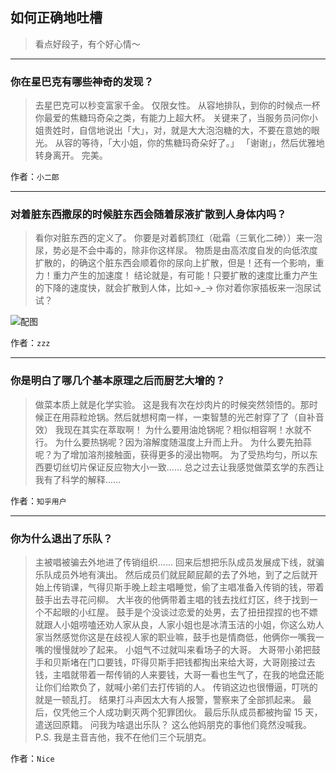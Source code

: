 ## 如何正确地吐槽

> 看点好段子，有个好心情～


 
---

### 你在星巴克有哪些神奇的发现？

> 去星巴克可以秒变富家千金。
> 仅限女性。
> 从容地排队，到你的时候点一杯你最爱的焦糖玛奇朵之类，有能力上超大杯。
> 关键来了，当服务员问你小姐贵姓时，自信地说出「大」，对，就是大大泡泡糖的大，不要在意她的眼光。
> 从容的等待，「大小姐，你的焦糖玛奇朵好了。」
> 「谢谢」，然后优雅地转身离开。
> 完美。


作者：`小二郎`

---

### 对着脏东西撒尿的时候脏东西会随着尿液扩散到人身体内吗？

> 看你对脏东西的定义了。
> 你要是对着鹤顶红（砒霜（三氧化二砷））来一泡尿，势必是不会中毒的，除非你这样尿。
> 物质是由高浓度自发的向低浓度扩散的，的确这个脏东西会顺着你的尿向上扩散，但是！还有一个影响，重力！重力产生的加速度！
> 结论就是，有可能！只要扩散的速度比重力产生的下降的速度快，就会扩散到人体，比如→_→
> 你对着你家插板来一泡尿试试？



![配图](http://pic3.zhimg.com/70/v2-938a37bdb8a6af55ab9e0bc668f82556_b.jpg)


作者：`zzz`

---

### 你是明白了哪几个基本原理之后而厨艺大增的？

> 做菜本质上就是化学实验。
> 这是我有次在炒肉片的时候突然领悟的。那时候正在用蒜粒炝锅。然后就想柯南一样，一束智慧的光芒射穿了了（自补音效）
> 我现在其实在萃取啊！
> 为什么要用油炝锅呢？相似相容啊！水就不行。
> 为什么要热锅呢？因为溶解度随温度上升而上升。
> 为什么要先拍蒜呢？为了增加溶剂接触面，获得更多的浸出物啊。
> 为了受热均匀，所以东西要切丝切片保证反应物大小一致……
> 总之过去让我感觉做菜玄学的东西让我有了科学的解释……


作者：`知乎用户`

---

### 你为什么退出了乐队？

> 主被唱被骗去外地进了传销组织……
> 回来后想把乐队成员发展成下线，就骗乐队成员外地有演出。
> 然后成员们就屁颠屁颠的去了外地，到了之后就开始上传销课，气得贝斯手晚上趁主唱睡觉，偷了主唱准备入传销的钱，带着鼓手出去寻花问柳。
> 大半夜的他俩带着主唱的钱去找红灯区，终于找到一个不起眼的小红屋。
> 鼓手是个没谈过恋爱的处男，去了扭扭捏捏的也不嫖就跟人小姐唠嗑还劝人家从良，人家小姐也是冰清玉洁的小姐，你这么劝人家当然感觉你这是在歧视人家的职业嘛，鼓手也是情商低，他俩你一嘴我一嘴的慢慢就吵了起来。
> 小姐气不过就叫来看场子的大哥。
> 大哥带小弟把鼓手和贝斯堵在门口要钱，吓得贝斯手把钱都掏出来给大哥，大哥刚接过去钱，主唱就带着一帮传销的人来要钱，大哥一看也生气了，在我的地盘还能让你们给欺负了，就喊小弟们去打传销的人。
> 传销这边也很懵逼，叮咣的就是一顿乱打。
> 结果打斗声因太大有人报警，警察来了全部抓起来。
> 最后，仅凭他三个人成功剿灭两个犯罪团伙。
> 最后乐队成员都被拘留 15 天，遣送回原籍。
> 问我为啥退出乐队？
> 这么他妈朋克的事他们竟然没喊我。
> P.S. 我是主音吉他，我不在他们三个玩朋克。


作者：`Nice`